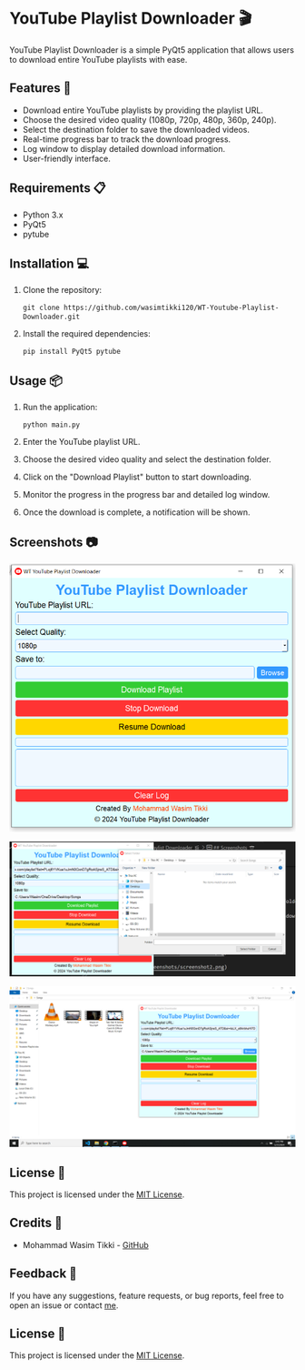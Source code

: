 # YouTube Playlist Downloader 🎬

YouTube Playlist Downloader is a simple PyQt5 application that allows users to download entire YouTube playlists with ease.

## Features 🚀

- Download entire YouTube playlists by providing the playlist URL.
- Choose the desired video quality (1080p, 720p, 480p, 360p, 240p).
- Select the destination folder to save the downloaded videos.
- Real-time progress bar to track the download progress.
- Log window to display detailed download information.
- User-friendly interface.

## Requirements 📋

- Python 3.x
- PyQt5
- pytube

## Installation 💻

1. Clone the repository:

    ```
    git clone https://github.com/wasimtikki120/WT-Youtube-Playlist-Downloader.git
    ```

2. Install the required dependencies:

    ```
    pip install PyQt5 pytube
    ```

## Usage 📦

1. Run the application:

    ```
    python main.py
    ```

2. Enter the YouTube playlist URL.
3. Choose the desired video quality and select the destination folder.
4. Click on the "Download Playlist" button to start downloading.
5. Monitor the progress in the progress bar and detailed log window.
6. Once the download is complete, a notification will be shown.

## Screenshots 📷

![Screenshot 1](screenshots/screenshot1.png)

![Screenshot 2](screenshots/screenshot2.png)

![Screenshot 2](screenshots/screenshot3.png)

## License 📄

This project is licensed under the [MIT License](LICENSE).

## Credits 🙌

- Mohammad Wasim Tikki - [GitHub](https://github.com/wasimtikki120)

## Feedback 📧

If you have any suggestions, feature requests, or bug reports, feel free to open an issue or contact [me](https://github.com/wasimtikki120).

## License 📄

This project is licensed under the [MIT License](License.md).

